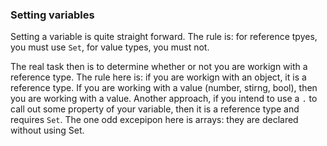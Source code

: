 ### Setting variables

Setting a variable is quite straight forward. The rule is: for reference tpyes, you must use `Set`, for value types, you must not.

The real task then is to determine whether or not you are workign with a reference type. The rule here is: if you are workign with an object, it is a reference type. If you are working with a value (number, stirng, bool), then you are working with a value. Another approach, if you intend to use a `.` to call out some property of your variable, then it is a reference type and requires `Set`. The one odd excepipon here is arrays: they are declared without using Set.
